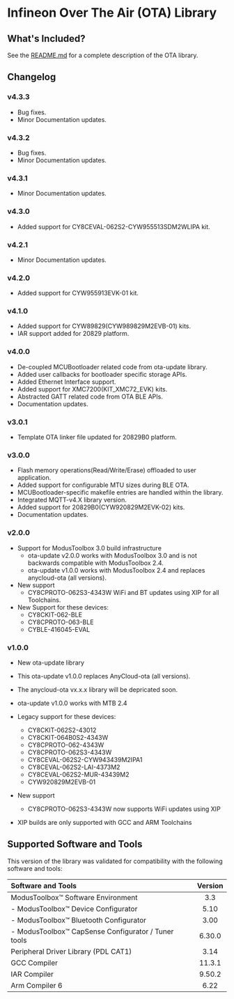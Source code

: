 # Infineon Over The Air (OTA) Library

## What's Included?

See the [README.md](./README.md) for a complete description of the OTA library.

## Changelog

### v4.3.3

- Bug fixes.
- Minor Documentation updates.

### v4.3.2

- Bug fixes.
- Minor Documentation updates.

### v4.3.1

- Minor Documentation updates.

### v4.3.0

- Added support for CY8CEVAL-062S2-CYW955513SDM2WLIPA kit.

### v4.2.1

- Minor Documentation updates.

### v4.2.0

- Added support for CYW955913EVK-01 kit.

### v4.1.0

- Added support for CYW89829(CYW989829M2EVB-01) kits.
- IAR support added for 20829 platform.

### v4.0.0

- De-coupled MCUBootloader related code from ota-update library.
- Added user callbacks for bootloader specific storage APIs.
- Added Ethernet Interface support.
- Added support for XMC7200(KIT_XMC72_EVK) kits.
- Abstracted GATT related code from OTA BLE APIs.
- Documentation updates.

### v3.0.1

- Template OTA linker file updated for 20829B0 platform.

### v3.0.0

- Flash memory operations(Read/Write/Erase) offloaded to user application.
- Added support for configurable MTU sizes during BLE OTA.
- MCUBootloader-specific makefile entries are handled within the library.
- Integrated MQTT-v4.X library version.
- Added support for 20829B0(CYW920829M2EVK-02) kits.
- Documentation updates.

### v2.0.0

- Support for ModusToolbox 3.0 build infrastructure
  - ota-update v2.0.0 works with ModusToolbox 3.0 and is not backwards compatible with ModusToolbox 2.4.
  - ota-update v1.0.0 works with ModusToolbox 2.4 and replaces anycloud-ota (all versions).
- New support
    - CY8CPROTO-062S3-4343W WiFi and BT updates using XIP for all Toolchains.
- New Support for these devices:
    - CY8CKIT-062-BLE
    - CY8CPROTO-063-BLE
    - CYBLE-416045-EVAL

### v1.0.0

- New ota-update library
- This ota-update v1.0.0 replaces AnyCloud-ota (all versions).
- The anycloud-ota vx.x.x library will be depricated soon.
- ota-update v1.0.0 works with MTB 2.4
- Legacy support for these devices:
    - CY8CKIT-062S2-43012
    - CY8CKIT-064B0S2-4343W
    - CY8CPROTO-062-4343W
    - CY8CPROTO-062S3-4343W
    - CY8CEVAL-062S2-CYW943439M2IPA1
    - CY8CEVAL-062S2-LAI-4373M2
    - CY8CEVAL-062S2-MUR-43439M2
    - CYW920829M2EVB-01

- New support
    - CY8CPROTO-062S3-4343W now supports WiFi updates using XIP
- XIP builds are only supported with GCC and ARM Toolchains

## Supported Software and Tools
This version of the library was validated for compatibility with the following software and tools:

| Software and Tools                                        | Version |
| :---                                                      | :----:  |
| ModusToolbox&trade; Software Environment                  | 3.3     |
| - ModusToolbox&trade; Device Configurator                 | 5.10    |
| - ModusToolbox&trade; Bluetooth Configurator              | 3.00    |
| - ModusToolbox&trade; CapSense Configurator / Tuner tools | 6.30.0  |
| Peripheral Driver Library (PDL CAT1)                      | 3.14    |
| GCC Compiler                                              | 11.3.1  |
| IAR Compiler                                              | 9.50.2  |
| Arm Compiler 6                                            | 6.22    |
